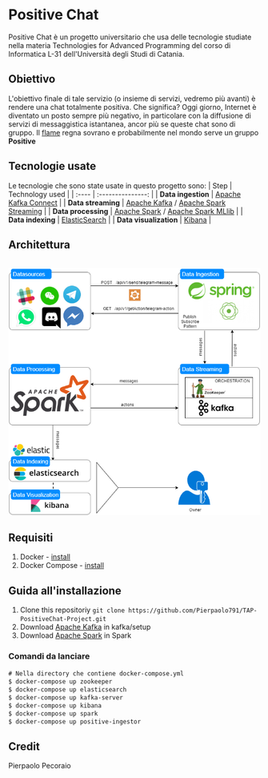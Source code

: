 # Positive Chat 
Positive Chat è un progetto universitario che usa delle tecnologie studiate nella materia Technologies for Advanced Programming del corso di Informatica L-31 dell'Università degli Studi di Catania.

## Obiettivo 
L'obiettivo finale di tale servizio (o insieme di servizi, vedremo più avanti) è rendere una chat totalmente positiva. Che significa? Oggi giorno, Internet è diventato un posto sempre più negativo, in particolare con la diffusione di servizi di messaggistica istantanea, ancor più se queste chat sono di gruppo. Il [flame](https://www.urbandictionary.com/define.php?term=flame) regna sovrano e probabilmente nel mondo serve un gruppo **Positive** 

## Tecnologie usate
Le tecnologie che sono state usate in questo progetto sono:
| Step | Technology used |
| :---- | :---------------: |
| **Data ingestion** | [Apache Kafka Connect](https://kafka.apache.org/documentation.html#connect) |
| **Data streaming** | [Apache Kafka](https://kafka.apache.org/) / [Apache Spark Streaming](https://spark.apache.org/streaming/) |
| **Data processing** | [Apache Spark](https://spark.apache.org/) / [Apache Spark MLlib](https://spark.apache.org/mllib/) |
| **Data indexing** | [ElasticSearch](https://www.elastic.co/) |
| **Data visualization** | [Kibana](https://www.elastic.co/kibana) |

## Architettura
<br><img src="./docs/imgs/Architettura-Positive.png"/>

## Requisiti
1. Docker - [install](https://docs.docker.com/engine/install/)
2. Docker Compose - [install](https://docs.docker.com/compose/install/)

## Guida all'installazione
1. Clone this repositoriy  `git clone https://github.com/Pierpaolo791/TAP-PositiveChat-Project.git`
2. Download [Apache Kafka](https://github.com/Pierpaolo791/TAP-PositiveChat-Project/raw/master/kafka/setup/kafka_2.12-2.5.0.tgz) in kafka/setup
3. Download [Apache Spark](https://github.com/Pierpaolo791/TAP-PositiveChat-Project/raw/master/Spark/spark-3.0.0-bin-hadoop2.7.tgz) in Spark

### Comandi da lanciare
```
# Nella directory che contiene docker-compose.yml
$ docker-compose up zookeeper 
$ docker-compose up elasticsearch
$ docker-compose up kafka-server
$ docker-compose up kibana
$ docker-compose up spark
$ docker-compose up positive-ingestor
```

## Credit
Pierpaolo Pecoraio


